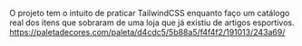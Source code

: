 O projeto tem o intuito de praticar TailwindCSS enquanto faço um catálogo real dos itens que sobraram de uma loja que já existiu de artigos esportivos.
https://paletadecores.com/paleta/d4cdc5/5b88a5/f4f4f2/191013/243a69/ <!--paleta de cores utilizada-->